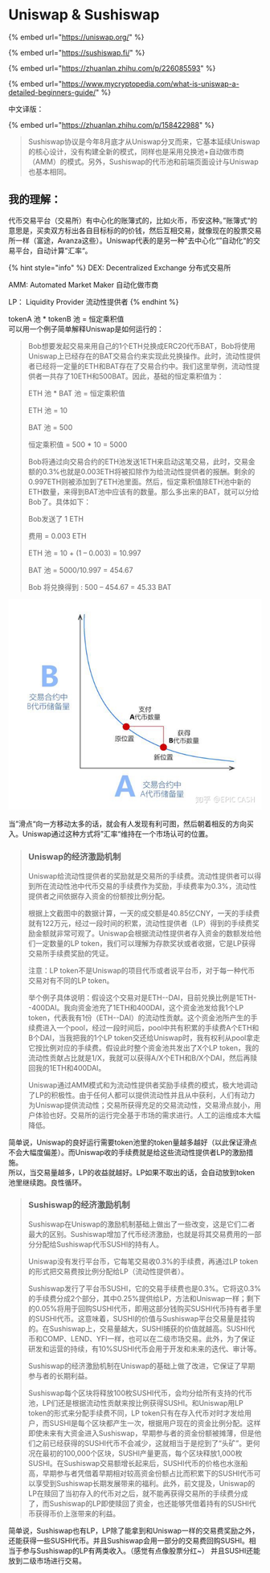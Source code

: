 # Uniswap & Sushiswap

{% embed url="https://uniswap.org/" %}

{% embed url="https://sushiswap.fi/" %}

{% embed url="https://zhuanlan.zhihu.com/p/226085593" %}



{% embed url="https://www.mycryptopedia.com/what-is-uniswap-a-detailed-beginners-guide/" %}

中文译版：

{% embed url="https://zhuanlan.zhihu.com/p/158422988" %}

> Sushiswap协议是今年8月底才从Uniswap分叉而来，它基本延续Uniswap的核心设计，没有构建全新的模式，同样也是采用兑换池+自动做市商（AMM）的模式。另外，Sushiswap的代币池和前端页面设计与Uniswap也基本相同。

## 我的理解：

代币交易平台（交易所）有中心化的账簿式的，比如火币，币安这种。”账簿式“的意思是，买卖双方标出各自目标标的的价钱，然后互相交易，就像现在的股票交易所一样（富途，Avanza这些）。Uniswap代表的是另一种”去中心化“”自动化“的交易平台，自动计算”汇率“。

{% hint style="info" %}
DEX: Decentralized Exchange 分布式交易所

AMM: Automated Market Maker 自动化做市商

LP： Liquidity Provider 流动性提供者
{% endhint %}

tokenA 池 \* tokenB 池 = 恒定乘积值  
可以用一个例子简单解释Uniswap是如何运行的：

> Bob想要发起交易来用自己的1个ETH兑换成ERC20代币BAT，Bob将使用 Uniswap上已经存在的BAT交易合约来实现此兑换操作。此时，流动性提供者已经将一定量的ETH和BAT存在了交易合约中。我们这里举例，流动性提供者一共存了10ETH和500BAT。因此，基础的恒定乘积值为：
>
> ETH 池 \* BAT 池 = 恒定乘积值
>
> ETH 池 = 10
>
> BAT 池 = 500
>
> 恒定乘积值 = 500 \* 10 = 5000
>
> Bob将通过向交易合约的ETH池发送1ETH来启动这笔交易，此时，交易金额的0.3%也就是0.003ETH将被扣除作为给流动性提供者的报酬。剩余的0.997ETH则被添加到了ETH池里面。然后，恒定乘积值除ETH池中新的ETH数量，来得到BAT池中应该有的数量。那么多出来的BAT，就可以分给Bob了。具体如下：
>
> Bob发送了 1 ETH
>
> 费用 = 0.003 ETH
>
> ETH 池 = 10 + \(1 – 0.003\) = 10.997
>
> BAT 池 = 5000/10.997 = 454.67
>
> Bob 将兑换得到 : 500 – 454.67 = 45.33 BAT

![](../.gitbook/assets/image%20%283%29.png)

当”滑点“向一方移动太多的话，就会有人发现有利可图，然后朝着相反的方向买入。Uniswap通过这种方式将”汇率“维持在一个市场认可的位置。

> ### Uniswap的经济激励机制
>
> Uniswap给流动性提供者的奖励就是交易所的手续费。流动性提供者可以得到所在流动性池中代币交易的手续费作为奖励，手续费率为0.3%，流动性提供者之间依据存入资金的份额按比例分配。
>
> 根据上文截图中的数据计算，一天的成交额是40.85亿CNY，一天的手续费就有122万元，经过一段时间的积累，流动性提供者（LP）得到的手续费奖励金额就非常可观了。Uniswap会根据流动性提供者存入资金的数额发给他们一定数量的LP token，我们可以理解为存款奖状或者收据，它是LP获得交易所手续费奖励的凭证。
>
> 注意：LP token不是Uniswap的项目代币或者说平台币，对于每一种代币交易对有不同的LP token。
>
> 举个例子具体说明：假设这个交易对是ETH--DAI，目前兑换比例是1ETH--400DAI。我向资金池充了1ETH和400DAI，这个资金池发给我1个LP token，代表我有1份（ETH--DAI）的流动性贡献。这个资金池所产生的手续费进入一个pool，经过一段时间后，pool中共有积累的手续费A个ETH和B个DAI，当我把我的1个LP token交还给Uniswap时，我有权利从pool拿走它按比例对应的手续费。假设此时整个资金池共发出了X个LP token，我的流动性贡献占比就是1/X，我就可以获得A/X个ETH和B/X个DAI，然后再赎回我的1ETH和400DAI。
>
> Uniswap通过AMM模式和为流动性提供者奖励手续费的模式，极大地调动了LP的积极性。由于任何人都可以提供流动性并且从中获利，人们有动力为Uniswap提供流动性；交易所获得充足的交易流动性，交易滑点就小，用户体验也好。交易所的运行完全基于市场的需求进行。人工的运维成本大幅降低。

 简单说，Uniswap的良好运行需要token池里的token量越多越好（以此保证滑点不会大幅度偏差）。而Uniswap收的手续费就是给这些流动性提供者LP的激励措施。  
所以，当交易量越多，LP的收益就越好。LP如果不取出的话，会自动放到token池里继续跑。良性循环。



> ### Sushiswap的经济激励机制
>
> Sushiswap在Uniswap的激励机制基础上做出了一些改变，这是它们二者最大的区别。Sushiswap增加了代币经济激励，也就是将其交易费用的一部分分配给Sushiswap代币SUSHI的持有人。
>
> Uniswap没有发行平台币，它每笔交易收0.3%的手续费，再通过LP token的形式把交易费按比例分配给LP（流动性提供者）。
>
> Sushiswap发行了平台币SUSHI，它的交易手续费也是0.3%。它将这0.3%的手续费分成2个部分，其中0.25%提供给LP，方法和Uniswap一样；剩下的0.05%将用于回购SUSHI代币，即用这部分钱购买SUSHI代币持有者手里的SUSHI代币。这意味着，SUSHI的价值与Sushiswap平台交易量是挂钩的。在Sushiswap上，交易量越大，SUSHI捕获的价值就越高。SUSHI代币和COMP、LEND、YFI一样，也可以在二级市场交易。此外，为了保证研发和运营的持续，有10%SUSHI代币会用于开发和未来的迭代、审计等。
>
> Sushiswap的经济激励机制在Uniswap的基础上做了改进，它保证了早期参与者的长期利益。
>
> Sushiswap每个区块将释放100枚SUSHI代币，会均分给所有支持的代币池，LP们还是根据流动性贡献来按比例获得SUSHI。和Uniswap用LP token的形式来分配手续费不同，LP token只有在存入代币对时才发给用户，而SUSHI是每个区块都产生一次，根据用户现在的资金比例分配。这样即使未来有大资金进入Sushiswap，早期参与者的资金份额被摊薄，但是他们之前已经获得的SUSHI代币不会减少，这就相当于是挖到了“头矿”。更何况在最初的100,000个区块，SUSHI产量更高，每个区块释放1,000枚SUSHI。在Sushiswap交易额增长起来后，SUSHI代币的价格也水涨船高，早期参与者凭借着早期相对较高资金份额占比而积累下的SUSHI代币可以享受到Sushiswap长期发展带来的福利。此外，前文提及，Uniswap的LP在赎回了当初存入的代币对之后，就不能再获得交易所的手续费分成了，而Sushiswap的LP即使赎回了资金，也还能够凭借着持有的SUSHI代币获得币价上涨带来的利益。

简单说，Sushiswap也有LP，LP除了能拿到和Uniswap一样的交易费奖励之外，还能获得一些SUSHI代币。并且Sushiswap会用一部分的交易费回购SUSHI。相当于参与Sushiswap的LP有两类收入。（感觉有点像股票分红~） 并且SUSHI还能放到二级市场进行交易。

